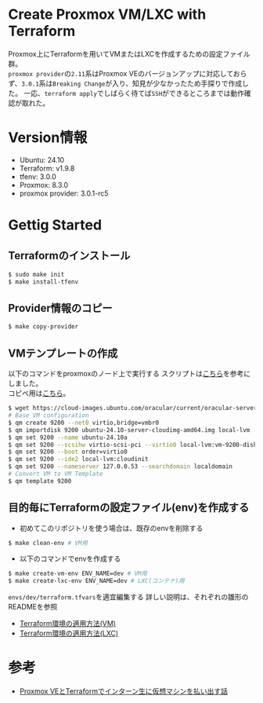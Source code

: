 # Create Proxmox VM/LXC with Terraform

Proxmox上にTerraformを用いてVMまたはLXCを作成するための設定ファイル群。  
`proxmox provider`の`2.11`系はProxmox VEのバージョンアップに対応しておらず、`3.0.1`系は`Breaking Change`が入り、知見が少なかったため手探りで作成した。
一応、`terraform apply`でしばらく待てば`SSH`ができるところまでは動作確認が取れた。

# Version情報

- Ubuntu: 24.10
- Terraform: v1.9.8
- tfenv: 3.0.0
- Proxmox: 8.3.0
- proxmox provider: 3.0.1-rc5

# Gettig Started

## Terraformのインストール

```sh
$ sudo make init
$ make install-tfenv
```

## Provider情報のコピー

```sh
$ make copy-provider
```

## VMテンプレートの作成

以下のコマンドをproxmoxのノード上で実行する
スクリプトは[こちら](https://qiita.com/ymbk990/items/bd3973d2b858eb86e334)を参考にしました。  
コピペ用は[こちら](./scripts/create-vm-template.sh)。

```bash
$ wget https://cloud-images.ubuntu.com/oracular/current/oracular-server-cloudimg-amd64.img -O ubuntu-24.10-server-cloudimg-amd64.img
# Base VM configuration
$ qm create 9200 --net0 virtio,bridge=vmbr0
$ qm importdisk 9200 ubuntu-24.10-server-cloudimg-amd64.img local-lvm
$ qm set 9200 --name ubuntu-24.10a
$ qm set 9200 --scsihw virtio-scsi-pci --virtio0 local-lvm:vm-9200-disk-0
$ qm set 9200 --boot order=virtio0
$ qm set 9200 --ide2 local-lvm:cloudinit
$ qm set 9200 --nameserver 127.0.0.53 --searchdomain localdomain
# Convert VM to VM Template
$ qm template 9200
```

## 目的毎にTerraformの設定ファイル(env)を作成する

- 初めてこのリポジトリを使う場合は、既存のenvを削除する

```sh
$ make clean-env # VM用
```

- 以下のコマンドでenvを作成する

```bash
$ make create-vm-env ENV_NAME=dev # VM用
$ make create-lxc-env ENV_NAME=dev # LXC(コンテナ)用
```

`envs/dev/terraform.tfvars`を適宜編集する
詳しい説明は、それぞれの雛形のREADMEを参照

- [Terraform環境の適用方法(VM)](./envs/example-vm/README.md)
- [Terraform環境の適用方法(LXC)](./envs/example-lxc/README.md)

# 参考

- [Proxmox VEとTerraformでインターン生に仮想マシンを払い出す話](https://qiita.com/ymbk990/items/bd3973d2b858eb86e334)

